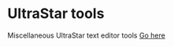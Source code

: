 UltraStar tools
====================================
Miscellaneous UltraStar text editor tools
[Go here](https://angs.github.io/ultrastar-tools/)
